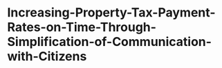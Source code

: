 # Increasing-Property-Tax-Payment-Rates-on-Time-Through-Simplification-of-Communication-with-Citizens